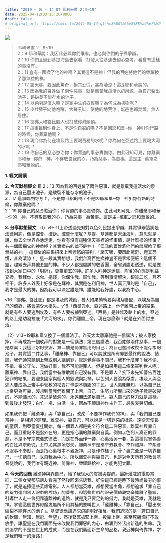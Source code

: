 ```yaml
---
title: "2019 – 05 – 14 QT 耶利米書 2：9~19"
date: 2025-04-12T03:15:20+0800
draft: false
# original_url: https://cmtc.tw/2019-05-14-qt-%e8%80%b6%e5%88%a9%e7%b1%b3%e6%9b%b8-2%ef%bc%9a919
---
```


![](/images/qt.jpg)
> 耶利米書 2：9\~19  
> 2：9 耶和華說：我因此必與你們爭辯，也必與你們的子孫爭辯。  
> 2：10 你們且過到基提海島去察看，打發人往基達去留心查考，看曾有這樣的事沒有。  
> 2：11 豈有一國換了他的神嗎？其實這不是神！但我的百姓將他們的榮耀換了那無益的神。  
> 2：12 諸天哪，要因此驚奇，極其恐慌，甚為淒涼！這是耶和華說的。  
> 2：13 因為我的百姓做了兩件惡事，就是離棄我這活水的泉源，為自己鑿出池子，是破裂不能存水的池子。  
> 2：14 以色列是僕人嗎？是家中生的奴僕嗎？為何成為掠物呢？  
> 2：15 少壯獅子向他咆哮，大聲吼叫，使他的地荒涼；城邑也都焚燒，無人居住。  
> 2：16 挪弗人和答比匿人也打破你的頭頂。  
> 2：17 這事臨到你身上，不是你自招的嗎？不是因耶和華─你　神引你行路的時候，你離棄他嗎？  
> 2：18 現今你為何在埃及路上要喝西曷的水呢？你為何在亞述路上要喝大河的水呢？  
> 2：19 你自己的惡必懲治你；你背道的事必責備你。由此可知可見，你離棄耶和華─你的　神，不存敬畏我的心，乃為惡事，為苦事。這是主─萬軍之耶和華說的。

**1. 經文誦讀**

**2.  今天默想經文**
耶 2：13 因為我的百姓做了兩件惡事，就是離棄我這活水的泉源，為自己鑿出池子，是破裂不能存水的池子。  
2：17 這事臨到你身上，不是你自招的嗎？不是因耶和華─你　神引你行路的時候，你離棄他嗎？  
2：19 你自己的惡必懲治你；你背道的事必責備你。由此可知可見，你離棄耶和華─你的　神，不存敬畏我的心，乃為惡事，為苦事。這是主─萬軍之耶和華說的。

**3. 分享默想經文**
（1）v9\~11上帝透過先知對以色列民提出爭辯，其實爭辯這詞是法律用詞，像是控告、控訴。控告什麼呢？基提、基達都是天涯海角，意思就是說，你去全世界各地走走，你看有沒有這種傷天害裡的怪事情，是什麼樣的怪事？有一個國把它的神換掉？其實換來的並不是神！「但我的百姓將他們的榮耀換了那無益的神。」這樣做的結果招來上帝忿怒的審判：「諸天哪，要因此驚奇，極其恐慌，甚為淒涼！」這一段其實想想，我們台灣百姓換神豈不是家常便飯？這個不靈，趕緊去拜其他更靈的神。不少人都是虔誠的敬香團，全省到處走透透，就是要找到大家口中的「明牌」，更靈更玄的神。許多人拜神是迷信，背後的心態是利益交換，我拜你、求你、捐錢，你保佑我、幫忙我。等到事情解決，銀貨二訖，互不相干。許多人外表上好像是在拜神，其實是在利用神，世人真正拜的是「自己」，我才是最大的神，因為我可以決定誰是神，誰能給我好處，以我為中心。

v16「挪弗、答比匿」都是埃及的城邑，猶大如果拗執要與埃及聯盟，以埃及為自己的倚靠，將會蒙受大損失。v18「西曷的水、亞述路上」他們離開上帝的結果，就是有些人要逃到埃及，有些人要被擄到亞述。「西曷」是往埃及路上的水，亞述的路上是幼發拉底「大河的水」。你們離開上帝，現在怎麼辦？就是在外面討生活。

（2）v13\~19耶和華又換了一個講法了。昨天太太離棄祂是一個講法；被人家換掉，不再成為一個敬拜的對象是一個講法；第三個講法，我百姓做兩件惡事，一個是離棄：我這活水的泉源、第二個是倚靠無用的自己：為自己鑿出破裂不能存水的池子。其實這二件惡事，「離棄神、靠自己」可以說就是所有罪惡最終的說法、結論。我們通常聽到上帝或別人講到罪，總是覺得事不關己，我有什麼罪？我不偷、不搶、奉公守法、還做好事，我不可能是罪人。但是如果用這二條來審判世人呢：離棄神、靠自己，我們當中有誰敢說自己沒有罪，不是罪人？接下來先知警告百姓犯罪的結果，要迎來國家與個人的毀滅與災禍。以色列人要淪為俘虜，埃及人與亞述人要成為上帝手中管教的杖責打悖逆不順服的子民。世人愚昧無知，以為自己比上帝更為可靠，沒想到當我們離開了上帝，自己一生努力所鑿出來的池子竟是破裂的，不能儲水的，意思是破洞的，永遠無法滿足自己。靠人自己的努力就是這樣，到最後才發現：白忙一場、白活一生，因為不願讓神作主作王，最後哀哭切齒。

如果我們把「離棄神」與「靠自己」，改成「不要神作我們的神」，與「我們自己要當神」，是相通的道理。離棄神、靠自己，可以說是一切罪惡的根源。遠從天使長的墮落，到亞當夏娃開始，每一個罪人都是完全符合這二件惡事，離棄神與靠自己。而且重點不是指外在的，更是指心裏的離棄與自義。例如以色列人真正的罪惡，不是不守宗教儀式律法，而是在外面作一套，心裏活另一套，對這種假冒偽善的百姓與宗教徒，上帝尤其無法忍受。離棄神不是指不去教會、不作禮拜、不聚會不服事不奉獻，而是指心裏根本不親近神，只是作作樣子，骨子裏完全是一切靠自己，一切聽自己，以自我為中心。所以離棄神與靠自己，也是對今天所有的教會基督徒說的，我們唯有親近神、倚靠神、榮耀歸給神，才能免犯大罪。

**4. 今天的回應**
離棄神與靠自己，給了我很大的震撼與提醒。最近漫威的電影當紅，二個女兒都陪朋友看完了然後回來告訴我，好像這已經是時下最時尚最夯的事了，就是追捧這些英雄電影。人人都想當英雄，都想要當主角，都想追求「靠自己的努力達到別人眼中的成功」的夢想。但這些世俗的眼光價值觀完全悖離了聖經，引導世人走一條犯罪遠離神的道路，就是我只要足夠的努力，我就是英雄，我就是神。掌管這個世界的魔鬼無所不用其極的要叫世人「遠離神」、「靠自己」、「鑿出來破裂不能存水的池子」。基督徒應該追求的卻剛好相反，我們追求的是「誇口自己的軟弱、無知、無能、無望」，然後緊緊抓緊上帝、投靠上帝、甚至死纏爛打不敢放手，讓聖靈在我們裏面先來改變我們罪惡的內心，由裏到外活出新造的生命。我們追求的不是在世上的成就，而是在我們裏面新生命的品格。親近神與倚靠神，才是我們唯一的活路！
